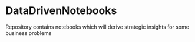 # DataDrivenNotebooks
Repository contains notebooks which will derive strategic insights for some business problems 
